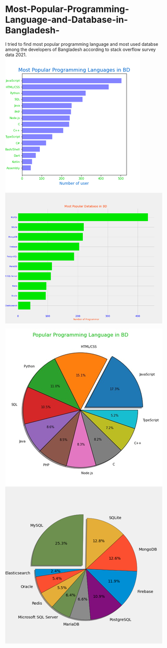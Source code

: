 # Most-Popular-Programming-Language-and-Database-in-Bangladesh-
I tried to find most popular programming language and most used databse among the developers of Bangladesh according to stack overflow survey data 2021.
<img src="/barh_programming_lang.png" alt="Top programming Language in BD" syle="height: 300px; width: 300px;">
<img src="/barh_database.png" alt="Top Database in BD" syle="height: 300px; width: 300px;">

<img src="/pie_charts_programming_lang.jpg" alt="Top programming Language in BD" syle="height: 300px; width: 300px;">
<img src="/pie_database.png" alt="Top Database in BD" syle="height: 300px; width: 300px;">
